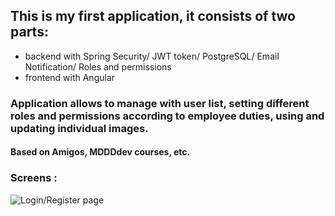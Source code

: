 ## This is my **first** application, it consists of two parts: 
* backend with Spring Security/ JWT token/ PostgreSQL/ Email Notification/ Roles and permissions
* frontend with Angular
### Application allows to manage with user list, setting different roles and permissions according to employee duties, using and updating individual images.
#### Based on Amigos, MDDDdev courses, etc. 

### Screens :

![Login/Register page](https://user-images.githubusercontent.com/80005666/127871452-8e2e0060-7942-47ea-b404-a4e96a79bd3d.jpg)
